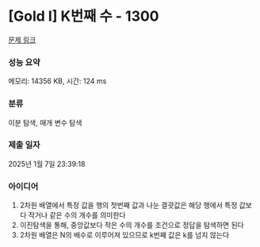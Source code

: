 # [Gold I] K번째 수 - 1300 

[문제 링크](https://www.acmicpc.net/problem/1300) 

### 성능 요약

메모리: 14356 KB, 시간: 124 ms

### 분류

이분 탐색, 매개 변수 탐색

### 제출 일자

2025년 1월 7일 23:39:18

### 아이디어

1. 2차원 배열에서 특정 값을 행의 첫번째 값과 나눈 결괏값은 해당 행에서 특정 값보다 작거나 같은 수의 개수를 의미한다
2. 이진탐색을 통해, 중앙값보다 작은 수의 개수를 조건으로 정답을 탐색하면 된다
3. 2차원 배열은 N의 배수로 이루어져 있으므로 k번째 값은 k를 넘지 않는다


